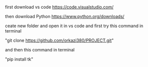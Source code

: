 first download vs code https://code.visualstudio.com/

then download Python
https://www.python.org/downloads/

ceate new folder and open it in vs code and 
first try this command in terminal

"git clone https://github.com/orkazi380/PROJECT.git"

and then this command in terminal

"pip install tk"
